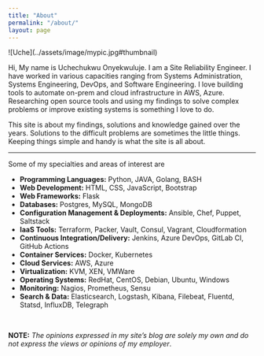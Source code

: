 ```yaml
---
title: "About"
permalink: "/about/"
layout: page
---
```


<div class="aboutmeformat">
  <div>
   <div class="custom" markdown="1">
   ![Uche](../assets/image/mypic.jpg#thumbnail)
   </div>

   <p class="aboutmeparagraphsetting">
   Hi, My name is Uchechukwu Onyekwuluje. I am a Site Reliability Engineer. I have worked in various capacities ranging from Systems Administration, Systems Engineering, DevOps, and Software Engineering. I love building tools to automate on-prem and cloud infrastructure in AWS, Azure. Researching open source tools and using my findings to solve complex problems or improve existing systems is something I love to do.
   </p>

   <p class="aboutmeparagraphsetting">
   This site is about my findings, solutions and knowledge gained over the years. Solutions to the difficult problems are sometimes the little things. Keeping things simple and handy is what the site is all about.
   </p>
  </div>
  <hr>

  <div class="container">
    <div class="row">
      <div class="col-sm">
        Some of my specialties and areas of interest are
      </div>
    </div>

   <div class="row">
      <div class="col-sm">
        <ul class="fa-ul">
           <li><span class="fa-li"><i class="fas fa-check-square"></i></span><b>Programming Languages:</b> Python, JAVA, Golang, BASH</li>
           <li><span class="fa-li"><i class="fas fa-check-square"></i></span><b>Web Development:</b> HTML, CSS, JavaScript, Bootstrap</li>
           <li><span class="fa-li"><i class="fas fa-check-square"></i></span><b>Web Frameworks:</b> Flask</li>
           <li><span class="fa-li"><i class="fas fa-check-square"></i></span><b>Databases:</b> Postgres, MySQL, MongoDB</li>
           <li><span class="fa-li"><i class="fas fa-check-square"></i></span><b>Configuration Management & Deployments:</b> Ansible, Chef, Puppet, Saltstack</li>
           <li><span class="fa-li"><i class="fas fa-check-square"></i></span><b>IaaS Tools:</b> Terraform, Packer, Vault, Consul, Vagrant, Cloudformation</li>
           <li><span class="fa-li"><i class="fas fa-check-square"></i></span><b>Continuous Integration/Delivery:</b> Jenkins, Azure DevOps, GitLab CI, GitHub Actions</li>
           <li><span class="fa-li"><i class="fas fa-check-square"></i></span><b>Container Services:</b> Docker, Kubernetes</li>
           <li><span class="fa-li"><i class="fas fa-check-square"></i></span><b>Cloud Services:</b> AWS, Azure</li>
           <li><span class="fa-li"><i class="fas fa-check-square"></i></span><b>Virtualization:</b> KVM, XEN, VMWare</li>
           <li><span class="fa-li"><i class="fas fa-check-square"></i></span><b>Operating Systems:</b> RedHat, CentOS, Debian, Ubuntu, Windows</li>
           <li><span class="fa-li"><i class="fas fa-check-square"></i></span><b>Monitoring:</b> Nagios, Prometheus, Sensu</li>
           <li><span class="fa-li"><i class="fas fa-check-square"></i></span><b>Search & Data:</b> Elasticsearch, Logstash, Kibana, Filebeat, Fluentd, Statsd, InfluxDB, Telegraph</li>
        </ul>
      </div>
    </div>
  </div>  
  <br>

  <p>
    <b>NOTE:</b> <i>The opinions expressed in my site’s blog are solely my own and do not express the views or opinions of my employer</i>.
  </p>
</div>
